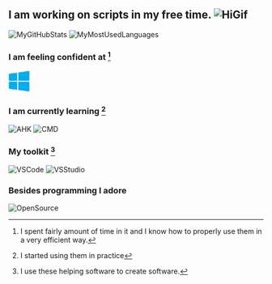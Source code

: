 ## I am working on scripts in my free time. <img alt="HiGif" height="32" src="https://raw.githubusercontent.com/iampavangandhi/iampavangandhi/master/gifs/Hi.gif">

<p>
    <img height="160em" alt="MyGitHubStats" src="https://github-readme-stats.vercel.app/api?username=Ven0m0&theme=nord&show_icons=true&hide_border=true">
    <img height="160em" alt="MyMostUsedLanguages" src="https://github-readme-stats.vercel.app/api/top-langs/?username=Ven0m0&layout=compact&theme=nord&hide_border=true">
</p>

### I am feeling confident at [^1]
<a style="text-decoration:none" href="https://www.microsoft.com/en-us/windows/get-windows-10">
    <img height="42" src="https://github.com/devicons/devicon/raw/master/icons/windows8/windows8-original.svg" alt="Windows10">
</a>

### I am currently learning [^2]
  <a style="text-decoration:none" href="http://www.Autohotkey.com/">
    <img height="42" src="https://upload.wikimedia.org/wikipedia/commons/c/cf/Autokey-logo.svg" alt="AHK">
</a>
  <a style="text-decoration:none" href="https://docs.microsoft.com/en-us/documentation/">
    <img height="42" src="https://upload.wikimedia.org/wikipedia/en/e/ef/Command_prompt_icon_%28windows%29.png" alt="CMD">
</a>

### My toolkit [^3]
<a style="text-decoration:none" href="https://code.visualstudio.com/">
    <img height="42" src="https://upload.wikimedia.org/wikipedia/commons/9/9a/Visual_Studio_Code_1.35_icon.svg" alt="VSCode">
</a>
<a style="text-decoration:none" href="https://visualstudio.microsoft.com/">
    <img height="42" src="https://upload.wikimedia.org/wikipedia/commons/c/cd/Visual_Studio_2017_Logo.svg" alt="VSStudio">
</a>
    
### Besides programming I adore
<a href="https://opensource.dev/" style="text-decoration:none">
    <img height="42" src="https://img.icons8.com/color/100/000000/open-source--v1.png" alt="OpenSource">
</a>

[^1]: I spent fairly amount of time in it and I know how to properly use them in a very efficient way.
[^2]: I started using them in practice
[^3]: I use these helping software to create software.
